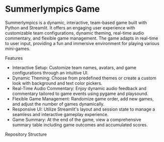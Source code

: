 # Summerlympics Game

Summerlympics is a dynamic, interactive, team-based game built with Python and Streamlit. It offers an engaging user experience with customizable team configurations, dynamic theming, real-time audio commentary, and flexible game management. The game adapts in real-time to user input, providing a fun and immersive environment for playing various mini-games.

Features
- Interactive Setup: Customize team names, avatars, and game configurations through an intuitive UI.
- Dynamic Theming: Choose from predefined themes or create a custom look with background and text color pickers.
- Real-Time Audio Commentary: Enjoy dynamic audio feedback and commentary tailored to game events using pygame and playsound.
- Flexible Game Management: Randomize game order, add new games, and adjust the number of games dynamically.
- Responsive UI: Utilize Streamlit's layout and session state to manage a seamless and interactive gameplay experience.
- Game Summary: At the end of the game, view a comprehensive summary table including game outcomes and accumulated scores.

Repository Structure

